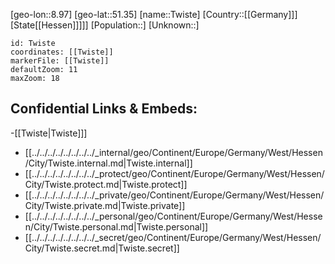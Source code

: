 ﻿---
location: [51.35,8.97]
mapzoom: [7,12] 
mapmarker: city 
type: City
tags:
- geo/City


SpocWebEntityId: 35068
isDeleted: false
confidential: public

---
[geo-lon::8.97]
[geo-lat::51.35]
[name::Twiste]
[Country::[[Germany]]]
[State[[Hessen]]]]]
[Population::]
[Unknown::]


```leaflet
id: Twiste
coordinates: [[Twiste]]
markerFile: [[Twiste]]
defaultZoom: 11 
maxZoom: 18
```


## Confidential Links & Embeds: 
-[[Twiste|Twiste]]] 
- [[../../../../../../../../_internal/geo/Continent/Europe/Germany/West/Hessen/City/Twiste.internal.md|Twiste.internal]] 
- [[../../../../../../../../_protect/geo/Continent/Europe/Germany/West/Hessen/City/Twiste.protect.md|Twiste.protect]] 
- [[../../../../../../../../_private/geo/Continent/Europe/Germany/West/Hessen/City/Twiste.private.md|Twiste.private]] 
- [[../../../../../../../../_personal/geo/Continent/Europe/Germany/West/Hessen/City/Twiste.personal.md|Twiste.personal]] 
- [[../../../../../../../../_secret/geo/Continent/Europe/Germany/West/Hessen/City/Twiste.secret.md|Twiste.secret]] 
